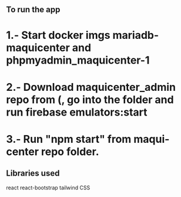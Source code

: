 ## To run the app

# 1.- Start docker imgs mariadb-maquicenter and phpmyadmin_maquicenter-1
# 2.- Download maquicenter_admin repo from (, go into the folder and run firebase emulators:start
# 3.- Run "npm start" from maqui-center repo folder.

## Libraries used

react
react-bootstrap
tailwind CSS

